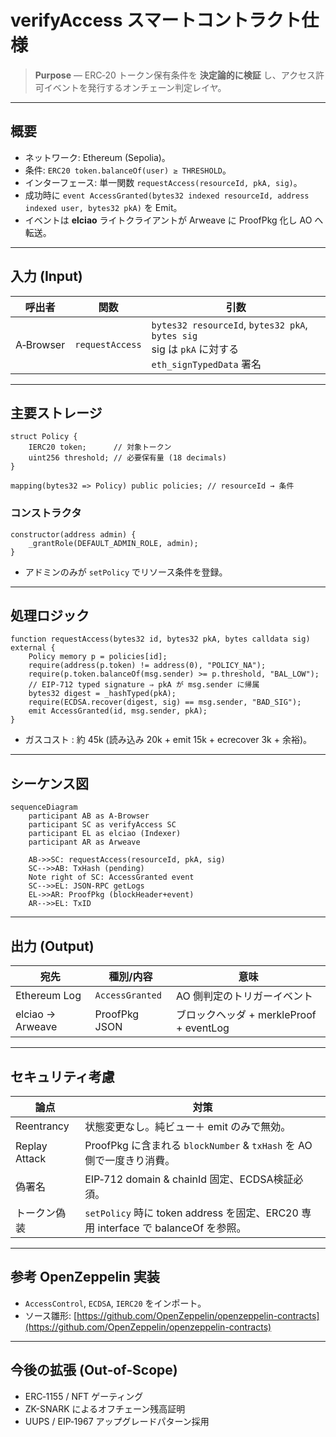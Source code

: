 # verifyAccess スマートコントラクト仕様

> **Purpose** ― ERC‑20 トークン保有条件を **決定論的に検証** し、アクセス許可イベントを発行するオンチェーン判定レイヤ。

---

## 概要

* ネットワーク: Ethereum (Sepolia)。
* 条件: `ERC20 token.balanceOf(user) ≥ THRESHOLD`。
* インターフェース: 単一関数 `requestAccess(resourceId, pkA, sig)`。
* 成功時に `event AccessGranted(bytes32 indexed resourceId, address indexed user, bytes32 pkA)` を Emit。
* イベントは **elciao** ライトクライアントが Arweave に ProofPkg 化し AO へ転送。

---

## 入力 (Input)

| 呼出者       | 関数              | 引数                                                                                          |
| --------- | --------------- | ------------------------------------------------------------------------------------------- |
| A‑Browser | `requestAccess` | `bytes32 resourceId`, `bytes32 pkA`, `bytes sig`<br>sig は `pkA` に対する `eth_signTypedData` 署名 |

---

## 主要ストレージ

```solidity
struct Policy {
    IERC20 token;      // 対象トークン
    uint256 threshold; // 必要保有量 (18 decimals)
}

mapping(bytes32 => Policy) public policies; // resourceId → 条件
```

### コンストラクタ

```solidity
constructor(address admin) {
    _grantRole(DEFAULT_ADMIN_ROLE, admin);
}
```

* アドミンのみが `setPolicy` でリソース条件を登録。

---

## 処理ロジック

```solidity
function requestAccess(bytes32 id, bytes32 pkA, bytes calldata sig) external {
    Policy memory p = policies[id];
    require(address(p.token) != address(0), "POLICY_NA");
    require(p.token.balanceOf(msg.sender) >= p.threshold, "BAL_LOW");
    // EIP-712 typed signature ⇒ pkA が msg.sender に帰属
    bytes32 digest = _hashTyped(pkA);
    require(ECDSA.recover(digest, sig) == msg.sender, "BAD_SIG");
    emit AccessGranted(id, msg.sender, pkA);
}
```

* ガスコスト : 約 45k (読み込み 20k + emit 15k + ecrecover 3k + 余裕)。

---

## シーケンス図

```mermaid
sequenceDiagram
    participant AB as A-Browser
    participant SC as verifyAccess SC
    participant EL as elciao (Indexer)
    participant AR as Arweave

    AB->>SC: requestAccess(resourceId, pkA, sig)
    SC-->>AB: TxHash (pending)
    Note right of SC: AccessGranted event
    SC-->>EL: JSON-RPC getLogs
    EL->>AR: ProofPkg (blockHeader+event)
    AR-->>EL: TxID
```

---

## 出力 (Output)

| 宛先               | 種別/内容           | 意味                               |
| ---------------- | --------------- | -------------------------------- |
| Ethereum Log     | `AccessGranted` | AO 側判定のトリガーイベント                  |
| elciao → Arweave | ProofPkg JSON   | ブロックヘッダ + merkleProof + eventLog |

---

## セキュリティ考慮

| 論点            | 対策                                                                   |
| ------------- | -------------------------------------------------------------------- |
| Reentrancy    | 状態変更なし。純ビュー＋ emit のみで無効。                                             |
| Replay Attack | ProofPkg に含まれる `blockNumber` & `txHash` を AO 側で一度きり消費。               |
| 偽署名           | EIP‑712 domain & chainId 固定、ECDSA検証必須。                               |
| トークン偽装        | `setPolicy` 時に token address を固定、ERC20 専用 interface で balanceOf を参照。 |

---

## 参考 OpenZeppelin 実装

* `AccessControl`, `ECDSA`, `IERC20` をインポート。
* ソース雛形: [https://github.com/OpenZeppelin/openzeppelin-contracts](https://github.com/OpenZeppelin/openzeppelin-contracts)

---

## 今後の拡張 (Out‑of‑Scope)

* ERC‑1155 / NFT ゲーティング
* ZK-SNARK によるオフチェーン残高証明
* UUPS / EIP‑1967 アップグレードパターン採用
